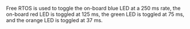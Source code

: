 Free RTOS is used to toggle the on-board blue LED at a 250 ms rate, the on-board red LED is toggled at 125 ms, the green LED is toggled at 75 ms, and the orange LED is toggled at 37 ms. 
